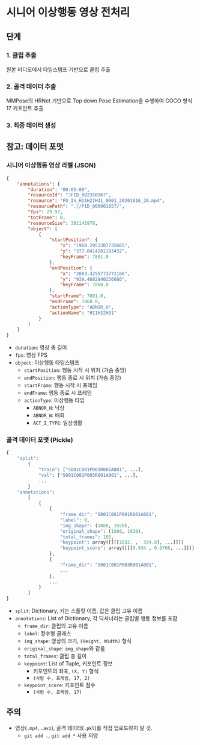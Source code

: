 # 시니어 이상행동 영상 전처리

## 단계

### 1. 클립 추출

원본 비디오에서 타임스탬프 기반으로 클립 추출

### 2. 골격 데이터 추출

MMPose의 HRNet 기반으로 Top down Pose Estimation을 수행하여 COCO 형식 17 키포인트 추출

### 3. 최종 데이터 생성



## 참고: 데이터 포맷

### 시니어 이상행동 영상 라벨 (JSON)

```json
{
	"annotations": {
		"duration": "00:05:00",
		"resourceId": "JFID_002330967",
		"resource": "FD_In_H11H22H31_0001_20201016_20.mp4",
		"resourcePath": ".//PID_000001857/",
		"fps": 29.97,
		"totFrame": 0,
		"resourceSize": 381141978,
		"object": [
			{
				"startPosition": {
					"x": "1968.2953307735665",
					"y": "377.0414201183432",
					"keyFrame": 7801.0
				},
				"endPosition": {
					"x": "2083.3255773772166",
					"y": "939.4082840236686",
					"keyFrame": 7860.0
				},
				"startFrame": 7801.0,
				"endFrame": 7860.0,
				"actionType": "ABNOR_H",
				"actionName": "H11H22H31"
			}
		]
	}
}
```

- `duration`: 영상 총 길이
- `fps`: 영상 FPS
- `object`: 이상행동 타임스탬프
  - `startPosition`: 행동 시작 시 위치 (가슴 중앙)
  - `endPosition`: 행동 종료 시 위치 (가슴 중앙)
  - `startFrame`: 행동 시작 시 프레임
  - `endFrame`: 행동 종료 시 프레임
  - `actionType`: 이상행동 타입
    - `ABNOR_H`: 낙상
    - `ABNOR_W`: 배회
    - `ACT_I_TYPE`: 일상생활

### 골격 데이터 포맷 (Pickle)

```python
{
    "split":
        {
            "train": ["S001C001P001R001A001", ...],
            "val": ["S001C001P003R001A001", ...],
            ...
        }
    "annotations":
        [
            {
                {
                    "frame_dir": "S001C001P001R001A001",
                    "label": 0,
                    "img_shape": (1080, 1920),
                    "original_shape": (1080, 1920),
                    "total_frames": 103,
                    "keypoint": array([[[[1032. ,  334.8], ...]]])
                    "keypoint_score": array([[[0.934 , 0.9766, ...]]])
                },
                {
                    "frame_dir": "S001C001P003R001A001",
                    ...
                },
                ...
            }
        ]
}
```

- `split`: Dictionary, 키는 스플릿 이름, 값은 클립 고유 이름
- `annotations`: List of Dictionary, 각 딕셔너리는 클립별 행동 정보를 포함
  - `frame_dir`: 클립의 고유 이름
  - `label`: 정수형 클래스
  - `img_shape`: 영상의 크기, `(Height, Width)` 형식
  - `original_shape`: `img_shape`와 같음
  - `total_frames`: 클립 총 길이
  - `keypoint`: List of Tuple, 키포인트 정보
    - 키포인트의 좌표, `(X, Y)` 형식
    - `(사람 수, 프레임, 17, 2)`
  - `keypoint_score`: 키포인트 점수
    - `(사람 수, 프레임, 17)`

## 주의
- 영상(`.mp4`, `.avi`), 골격 데이터(`.pkl`)를 직접 업로드하지 말 것.
  - `git add .`, `git add *` 사용 지양